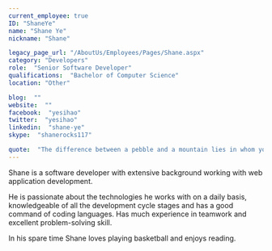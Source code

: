 ```yaml
---
current_employee: true
ID: "ShaneYe"
name: "Shane Ye"
nickname: "Shane"

legacy_page_url: "/AboutUs/Employees/Pages/Shane.aspx"
category: "Developers"
role:  "Senior Software Developer"
qualifications:  "Bachelor of Computer Science"
location: "Other"

blog:  ""
website:  ""
facebook:  "yesihao"
twitter:  "yesihao"
linkedin:  "shane-ye"
skype:  "shanerocks117"

quote:  "The difference between a pebble and a mountain lies in whom you ask to move it."
---
```


​​​​​​​​​​​​​Shane is a software developer with extensive background working with web application development.    

He is passionate about the technologies he works with on a daily basis, knowledgeable of all the development cycle stages and has a good command of coding languages. Has much experience in teamwork and excellent problem-solving skill.  

In his spare time Shane loves playing basketball and enjoys reading.​  
​  

<style>
p.p1 {
margin:0.0px 0.0px 0.0px 0.0px;
font:12.0px 'Helvetica Neue';
color:#454545;
}

p.p2 {
margin:0.0px 0.0px 0.0px 0.0px;
font:12.0px 'Helvetica Neue';
color:#454545;
min-height:14.0px;
}
</style>